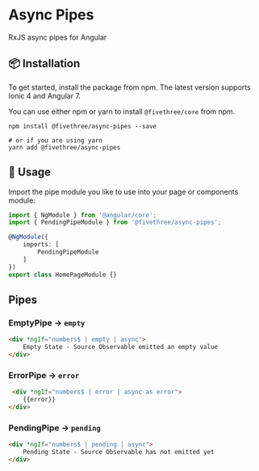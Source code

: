 # Async Pipes

RxJS async pipes for Angular

## 📦 Installation
To get started, install the package from npm. The latest version supports Ionic 4 and Angular 7.

You can use either npm or yarn to install `@fivethree/core` from npm.

```console
npm install @fivethree/async-pipes --save

# or if you are using yarn
yarn add @fivethree/async-pipes
```

## 🔨 Usage
Import the pipe module you like to use into your page or components module:

```typescript
import { NgModule } from '@angular/core';
import { PendingPipeModule } from '@fivethree/async-pipes';

@NgModule({
    imports: [
        PendingPipeModule
    ]
})
export class HomePageModule {}
```

## Pipes

### EmptyPipe -> `empty`
```html
<div *ngIf="numbers$ | empty | async">
    Empty State - Source Observable emitted an empty value
</div>
```

### ErrorPipe -> `error`
```html
 <div *ngIf="numbers$ | error | async as error">
    {{error}}
</div>
```

### PendingPipe -> `pending`

```html
<div *ngIf="numbers$ | pending | async">
    Pending State - Source Observable has not emitted yet
</div>
```